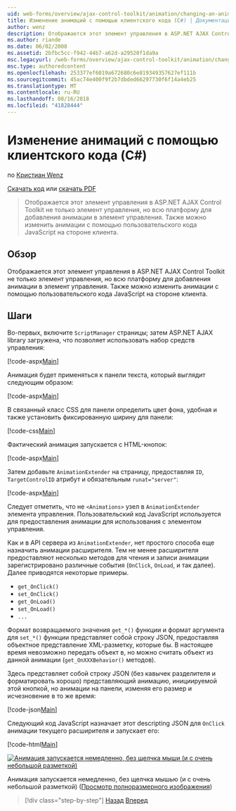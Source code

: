 ```yaml
---
uid: web-forms/overview/ajax-control-toolkit/animation/changing-an-animation-using-client-side-code-cs
title: Изменение анимаций с помощью клиентского кода (C#) | Документация Майкрософт
author: wenz
description: Отображается этот элемент управления в ASP.NET AJAX Control Toolkit не только элемент управления, но всю платформу для добавления анимации в элемент управления. Можно также анимации...
ms.author: riande
ms.date: 06/02/2008
ms.assetid: 2bfbc5cc-f942-44b7-a62d-a29520f1da9a
msc.legacyurl: /web-forms/overview/ajax-control-toolkit/animation/changing-an-animation-using-client-side-code-cs
msc.type: authoredcontent
ms.openlocfilehash: 253377ef6019a672680c6e819349357627ef111b
ms.sourcegitcommit: 45ac74e400f9f2b7dbded66297730f6f14a4eb25
ms.translationtype: MT
ms.contentlocale: ru-RU
ms.lasthandoff: 08/16/2018
ms.locfileid: "41828444"
---
```

<a name="changing-an-animation-using-client-side-code-c"></a>Изменение анимаций с помощью клиентского кода (C#)
====================
по [Кристиан Wenz](https://github.com/wenz)

[Скачать код](http://download.microsoft.com/download/f/9/a/f9a26acd-8df4-4484-8a18-199e4598f411/Animation11.cs.zip) или [скачать PDF](http://download.microsoft.com/download/6/7/1/6718d452-ff89-4d3f-a90e-c74ec2d636a3/animation11CS.pdf)

> Отображается этот элемент управления в ASP.NET AJAX Control Toolkit не только элемент управления, но всю платформу для добавления анимации в элемент управления. Также можно изменить анимации с помощью пользовательского кода JavaScript на стороне клиента.


## <a name="overview"></a>Обзор

Отображается этот элемент управления в ASP.NET AJAX Control Toolkit не только элемент управления, но всю платформу для добавления анимации в элемент управления. Также можно изменить анимации с помощью пользовательского кода JavaScript на стороне клиента.

## <a name="steps"></a>Шаги

Во-первых, включите `ScriptManager` страницы; затем ASP.NET AJAX library загружена, что позволяет использовать набор средств управления:

[!code-aspx[Main](changing-an-animation-using-client-side-code-cs/samples/sample1.aspx)]

Анимация будет применяться к панели текста, который выглядит следующим образом:

[!code-aspx[Main](changing-an-animation-using-client-side-code-cs/samples/sample2.aspx)]

В связанный класс CSS для панели определить цвет фона, удобная и также установить фиксированную ширину для панели:

[!code-css[Main](changing-an-animation-using-client-side-code-cs/samples/sample3.css)]

Фактический анимация запускается с HTML-кнопок:

[!code-aspx[Main](changing-an-animation-using-client-side-code-cs/samples/sample4.aspx)]

Затем добавьте `AnimationExtender` на страницу, предоставляя `ID`, `TargetControlID` атрибут и обязательным `runat="server"`:

[!code-aspx[Main](changing-an-animation-using-client-side-code-cs/samples/sample5.aspx)]

Следует отметить, что не `<Animations>` узел в `AnimationExtender` элемента управления. Пользовательский код JavaScript используется для предоставления анимации для использования с элементом управления.

Как и в API сервера из `AnimationExtender`, нет простого способа еще назначить анимации расширителя. Тем не менее расширителя предоставляют несколько методов для чтения и записи анимации зарегистрировано различные события (`OnClick`, `OnLoad`, и так далее). Далее приводятся некоторые примеры.

- `get_OnClick()`
- `set_OnClick()`
- `get_OnLoad()`
- `set_OnLoad()`
- `...`

Формат возвращаемого значения `get_*()` функции и формат аргумента для `set_*()` функции представляет собой строку JSON, предоставляя объектное представление XML-разметку, которые бы. В настоящее время невозможно передать объект в, но можно считать объект из данной анимации (`get_OnXXXBehavior()` методов).

Здесь представляет собой строку JSON (без кавычек разделителя и форматировать хорошо) представляющий анимацию, инициируемой этой кнопкой, но анимации на панели, изменяя его размер и исчезновение в то же время:

[!code-json[Main](changing-an-animation-using-client-side-code-cs/samples/sample6.json)]

Следующий код JavaScript назначает этот descripting JSON для `OnClick` анимации текущего расширителя и запускает его:

[!code-html[Main](changing-an-animation-using-client-side-code-cs/samples/sample7.html)]


[![Анимация запускается немедленно, без щелчка мыши (и с очень небольшой разметкой)](changing-an-animation-using-client-side-code-cs/_static/image2.png)](changing-an-animation-using-client-side-code-cs/_static/image1.png)

Анимация запускается немедленно, без щелчка мышью (и с очень небольшой разметкой) ([Просмотр полноразмерного изображения](changing-an-animation-using-client-side-code-cs/_static/image3.png))

> [!div class="step-by-step"]
> [Назад](executing-animations-using-client-side-code-cs.md)
> [Вперед](animating-an-updatepanel-control-cs.md)
